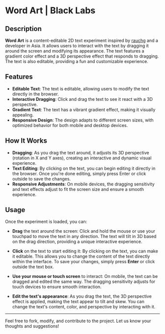 # Word Art | Black Labs

## Description
**Word Art** is a content-editable 2D text experiment inspired by [rauchg](https://rauchg.com) and a developer in Asia. It allows users to interact with the text by dragging it around the screen and modifying its appearance. The text features a gradient color effect and a 3D perspective effect that responds to dragging. The text is also editable, providing a fun and customizable experience.

## Features
- **Editable Text**: The text is editable, allowing users to modify the text directly in the browser.
- **Interactive Dragging**: Click and drag the text to see it react with a 3D perspective.
- **Gradient Text**: The text has a vibrant gradient effect, making it visually appealing.
- **Responsive Design**: The design adapts to different screen sizes, with optimized behavior for both mobile and desktop devices.

## How It Works
- **Dragging**: As you drag the text around, it adjusts its 3D perspective (rotation in X and Y axes), creating an interactive and dynamic visual experience.
- **Text Editing**: By clicking on the text, you can begin editing it directly in the browser. Once you're done editing, simply press Enter or click outside to save the changes.
- **Responsive Adjustments**: On mobile devices, the dragging sensitivity and text effects adjust to fit the screen size and ensure a smooth experience.

## Usage

Once the experiment is loaded, you can:

- **Drag** the text around the screen: Click and hold the mouse or use your touchpad to move the text in any direction. The text will tilt in 3D based on the drag direction, providing a unique interactive experience.
  
- **Click** on the text to start editing it: By clicking on the text, you can make it editable. This allows you to change the content of the text directly within the interface. To save your changes, simply press **Enter** or click outside the text box.

- **Use your mouse or touch screen** to interact: On mobile, the text can be dragged and edited the same way. The dragging sensitivity adjusts for touch devices to ensure smooth interaction.

- **Edit the text's appearance**: As you drag the text, the 3D perspective effect is applied, making the text appear to tilt and skew. You can change the text's content, color, and perspective by interacting with it.

---

Feel free to fork, modify, and contribute to the project. Let us know your thoughts and suggestions!